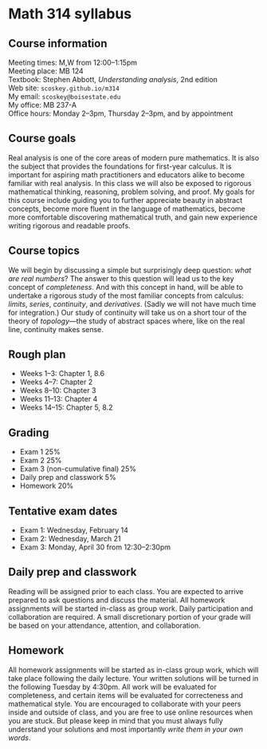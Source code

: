 # Math 314 syllabus

## Course information

Meeting times: M,W from 12:00&ndash;1:15pm  
Meeting place: MB 124  
Textbook: Stephen Abbott, *Understanding analysis*, 2nd edition  
Web site: `scoskey.github.io/m314`  
My email: `scoskey@boisestate.edu`  
My office: MB 237-A  
Office hours: Monday 2&ndash;3pm, Thursday 2&ndash;3pm, and by appointment

## Course goals

Real analysis is one of the core areas of modern pure mathematics. It is also the subject that provides the foundations for first-year calculus. It is important for aspiring math practitioners and educators alike to become familiar with real analysis. In this class we will also be exposed to rigorous mathematical thinking, reasoning, problem solving, and proof. My goals for this course include guiding you to further appreciate beauty in abstract concepts, become more fluent in the language of mathematics, become more comfortable discovering mathematical truth, and gain new experience writing rigorous and readable proofs.

## Course topics

We will begin by discussing a simple but surprisingly deep question: *what are real numbers*? The answer to this question will lead us to the key concept of *completeness*. And with this concept in hand, will be able to undertake a rigorous study of the most familiar concepts from calculus: *limits*, *series*, *continuity*, and *derivatives*. (Sadly we will not have much time for integration.) Our study of continuity will take us on a short tour of the theory of *topology*&mdash;the study of abstract spaces where, like on the real line, continuity makes sense.

## Rough plan

* Weeks 1&ndash;3: Chapter 1, 8.6
* Weeks 4&ndash;7: Chapter 2
* Weeks 8&ndash;10: Chapter 3
* Weeks 11&ndash;13: Chapter 4
* Weeks 14&ndash;15: Chapter 5, 8.2

## Grading

* Exam 1 25%
* Exam 2 25%
* Exam 3 (non-cumulative final) 25%
* Daily prep and classwork 5%
* Homework 20%

## Tentative exam dates

* Exam 1: Wednesday, February 14
* Exam 2: Wednesday, March 21
* Exam 3: Monday, April 30 from 12:30&ndash;2:30pm

## Daily prep and classwork

Reading will be assigned prior to each class. You are expected to arrive prepared to ask questions and discuss the material. All homework assignments will be started in-class as group work. Daily participation and collaboration are required. A small discretionary portion of your grade will be based on your attendance, attention, and collaboration.

## Homework

All homework assignments will be started as in-class group work, which will take place following the daily lecture. Your written solutions will be turned in the following Tuesday by 4:30pm. All work will be evaluated for completeness, and certain items will be evaluated for correcteness and mathematical style. You are encouraged to collaborate with your peers inside and outside of class, and you are free to use online resources when you are stuck. But please keep in mind that you must always fully understand your solutions and most importantly *write them in your own words*.
